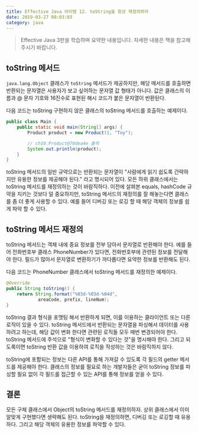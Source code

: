 ```yaml
---
title: Effective Java 아이템 12. toString을 항상 재정의하라
date: 2019-03-27 00:03:83
category: java
---
```


> Effective Java 3판을 학습하며 요약한 내용입니다. 자세한 내용은 책을 참고해주시기 바랍니다.

## toString 메서드
```java.lang.Object``` 클래스가 ```toString``` 메서드가 제공하지만, 해당 메서드를 호출하면 반환되는 문자열은 사용자가 보고 싶어하는 문자열 값 형태가 아니다. 값은 클래스의 이름과 @ 문자 기호와 16진수로 표현된 해시 코드가 붙은 문자열이 반환된다.

다음 코드는 toString 구현하지 않은 클래스의 toString 메서드를 호출하는 예제이다.

```java
public class Main {
	public static void main(String[] args) {
		Product product = new Product(1, "Toy");

        // ch10.Product@70dea4e 출력
		System.out.println(product);
	}
}
```

toString 메서드의 일반 규약으로는 반환되는 문자열이 "사람에게 읽기 쉽도록 간략하지만 유용한 정보를 제공해야 된다." 라고 명시되어 있다. 모든 하위 클래스에서는 toString 메서드를 재정의하는 것이 바람직하다. 이전에 살펴본 equals, hashCode 규약을 지키는 것보다 덜 중요하지만, toString 메서드의 재정의를 잘 해놓는다면 클래스를 좀 더 좋게 사용할 수 있다. 예를 들어 디버깅 또는 로깅 할 때 해당 객체의 정보를 쉽게 파악 할 수 있다.

## toString 메서드 재정의
toString 메서드는 객체 내에 중요 정보를 전부 담아서 문자열로 반환해야 한다. 예를 들어 전화번호부 클래스 PhoneNumber가 있다면, 전화번호부에 관련된 정보를 전달해야 한다. 필드가 많아서 문자열로 변환하기가 까다롭다면 요약한 정보를 반환해도 된다.

다음 코드는 PhoneNumber 클래스에서 toString 메서드를 재정의한 예제이다.

```java
@Override
public String toString() {
    return String.format("%03d-%03d-%04d",
            areaCode, prefix, lineNum);
}
```

toString 결과 형식을 포맷팅 해서 반환하게 되면, 이를 이용하는 클라이언트 또는 다른 로직이 있을 수 있다. toString 메서드에서 반환되는 문자열을 파싱해서 데이터를 사용하려고 하는데, 해당 값이 변화 한다면 관련된 로직들 모두 매번 변경되어야 한다. toString 메서드에 주석으로 "형식이 변화할 수 있다는 것"을 명시해야 한다. 그리고 되도록이면 toString 반환 값을 이용하여 로직을 작성하는 것은 바람직하지 않다.

toString에 포함되는 정보는 다른 API를 통해 가져갈 수 있도록 각 필드의 getter 메서드를 제공해야 한다. 클래스의 정보를 필요로 하는 개발자들은 굳이 toString 정보를 파싱할 필요 없이 각 필드를 접근할 수 있는 API를 통해 정보를 얻을 수 있다.

## 결론
모든 구체 클래스에서 Object의 toString 메서드를 재정의하자. 상위 클래스에서 이미 알맞게 구현했다면 생략해도 된다. toString을 재정의하면, 디버깅 또는 로깅할 때 유용하다. 그리고 해당 객체의 유용한 정보를 파악할 수 있다.